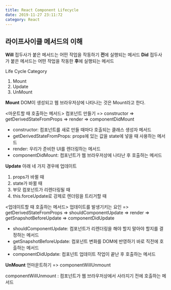 ```yaml
---
title: React Component Lifecycle
date: 2019-11-27 23:11:72
category: React
---
```


## 라이프사이클 메서드의 이해

**Will** 접두사가 붙은 메서드는 어떤 작업을 작동하기 **전**에 실행되는 메서드
**Did** 접두사가 붙은 메서드는 어떤 작업을 작동한 **후**에 실행되는 메서드

Life Cycle Category

1. Mount
2. Update
3. UnMount

**Mount**
DOM이 생성되고 웹 브라우저상에 나타나는 것은 Mount라고 한다.

<마운트할 때 호출하는 메서드>
컴포넌트 만들기 => constructor => getDerivedStateFromProps => render => componentDidMount

<ul>
    <li>constructor: 컴포넌트를 새로 만들 때마다 호출되는 클래스 생성자 메서드</li>
    <li>getDerivedStateFromProps: props에 있는 값을 state에 넣을 때 사용하는 메서드</li>
    <li>render: 우리가 준비한 UI를 렌더링하는 메서드</li>
    <li>componentDidMount: 컴포넌트가 웹 브라우저상에 나타난 후 호출하는 메서드</li>
</ul>

**Update**
아래 네 가지 경우에 업데이트

1. props가 바뀔 때
2. state가 바뀔 때
3. 부모 컴포넌트가 리렌더링될 때
4. this.forceUpdate로 강제로 렌더링을 트리거할 때

<업데이트할 때 호출하는 메서드>
업데이트를 발생기키는 요인 => getDerivedStateFromProps => shouldComponentUpdate => render => getSnapshotBeforeUpdate => componentDidUpdate

<ul>
    <li>shouldComponentUpdate: 컴포넌트가 리렌더링을 해야 할지 말아야 할지를 결정하는 메서드</li>
    <li>getSnapshotBeforeUpdate: 컴포넌트 변화를 DOM에 반영하기 바로 직전에 호출하는 메서드</li>
    <li>componentDidUpdate: 컴포넌트 업데이트 작업이 끝난 후 호출하는 메서드</li>
</ul>

**UnMount**
언마운트하기 => componentWillUnmount

componentWillUnmount : 컴포넌트가 웹 브라우저상에서 사라지기 전에 호출하는 메서드
